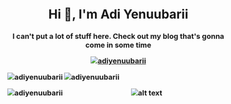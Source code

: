 <h1 align="center">Hi 👋, I'm Adi Yenuubarii</h1>
<h3 align="center">I can't put a lot of stuff here. Check out my blog that's gonna come in some time
<p align="center"> <a href="https://github.com/ryo-ma/github-profile-trophy"><img src="https://github-profile-trophy.vercel.app/?username=adiyenuubarii&theme=radical" alt="adiyenuubarii" /></a> </p>


<p><img align="left" src="https://github-readme-stats.vercel.app/api/top-langs?username=adiyenuubarii&show_icons=true&theme=radical&locale=en&layout=compact" alt="adiyenuubarii" /></p>

<p>&nbsp;<img align="left" src="https://github-readme-stats.vercel.app/api?username=adiyenuubarii&show_icons=true&theme=cobalt&locale=en" alt="adiyenuubarii" /></p>

<p><img align="left" src="https://github-readme-streak-stats.herokuapp.com/?user=adiyenuubarii&theme=dracula" alt="adiyenuubarii" /></p>

![alt text](https://static.wixstatic.com/media/545315_29e66c4be4ad4be4b7e18463a69332d8~mv2.jpg/v1/fit/w_638%2Ch_462%2Cal_c%2Cq_80/file.jpg)
